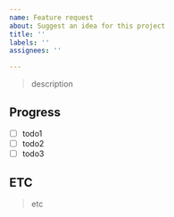 ```yaml
---
name: Feature request
about: Suggest an idea for this project
title: ''
labels: ''
assignees: ''

---
```


> description

## Progress
 - [ ] todo1
 - [ ] todo2
 - [ ] todo3

## ETC
> etc
